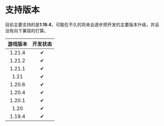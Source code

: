 # 支持版本

目前主要支持的是**1.19.4**，可能在不久的将来会逐步把开发的主要版本升级，并且没有向下兼容的打算。

|  游戏版本  | 开发状态 |
|:------:|:----:|
| 1.21.4 |  ✔   |
| 1.21.2 |  ✔   |
| 1.21.1 |  ✔   |
|  1.21  |  ✔   |
| 1.20.6 |  ✔   |
| 1.20.4 |  ✔   |
| 1.20.1 |  ✔   |
|  1.20  |  ✔   |
| 1.19.4 |  ✔   |